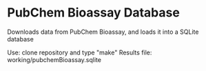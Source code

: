 PubChem Bioassay Database
======================

Downloads data from PubChem Bioassay, and loads it into a SQLite database

Use: clone repository and type "make" 
Results file: working/pubchemBioassay.sqlite
